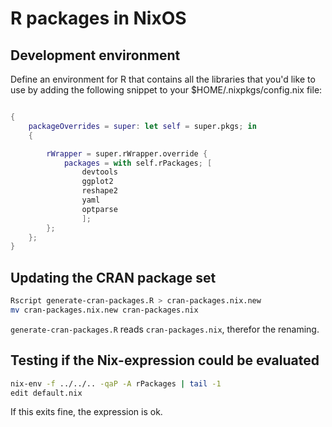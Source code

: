 # R packages in NixOS

## Development environment

Define an environment for R that contains all the libraries that you'd like to
use by adding the following snippet to your $HOME/.nixpkgs/config.nix file:

```nix

{
    packageOverrides = super: let self = super.pkgs; in
    {

        rWrapper = super.rWrapper.override {
            packages = with self.rPackages; [ 
                devtools
                ggplot2
                reshape2
                yaml
                optparse
                ];
        };
    };
}

```

## Updating the CRAN package set

```bash
Rscript generate-cran-packages.R > cran-packages.nix.new
mv cran-packages.nix.new cran-packages.nix
```

`generate-cran-packages.R` reads  `cran-packages.nix`, therefor the renaming.

## Testing if the Nix-expression could be evaluated

```bash
nix-env -f ../../.. -qaP -A rPackages | tail -1
edit default.nix
```

If this exits fine, the expression is ok.



